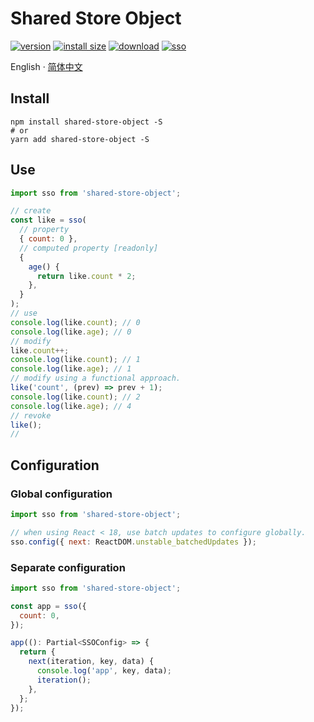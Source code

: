 # Shared Store Object

[![version][version-tag]][npm-url]
[![install size][size-tag]][size-url]
[![download][download-tag]][npm-url]
[![sso][install-tag]][npm-url]

[npm-url]: https://npmjs.org/package/shared-store-object
[install-tag]: https://nodei.co/npm/shared-store-object.png
[version-tag]: https://img.shields.io/npm/v/shared-store-object/latest.svg?logo=npm
[size-tag]: https://packagephobia.com/badge?p=shared-store-object@latest
[size-url]: https://packagephobia.com/result?p=shared-store-object@latest
[download-tag]: https://img.shields.io/npm/dm/shared-store-object.svg?logo=docusign

English · [简体中文](README.zh-CN.md)

## Install

```shell
npm install shared-store-object -S
# or
yarn add shared-store-object -S
```

## Use

```js
import sso from 'shared-store-object';

// create
const like = sso(
  // property
  { count: 0 },
  // computed property [readonly]
  {
    age() {
      return like.count * 2;
    },
  }
);
// use
console.log(like.count); // 0
console.log(like.age); // 0 
// modify
like.count++;
console.log(like.count); // 1
console.log(like.age); // 1 
// modify using a functional approach.
like('count', (prev) => prev + 1);
console.log(like.count); // 2
console.log(like.age); // 4
// revoke
like();
//
```

## Configuration

### Global configuration

```js
import sso from 'shared-store-object';

// when using React < 18, use batch updates to configure globally.
sso.config({ next: ReactDOM.unstable_batchedUpdates });
```

### Separate configuration

```js
import sso from 'shared-store-object';

const app = sso({
  count: 0,
});

app((): Partial<SSOConfig> => {
  return {
    next(iteration, key, data) {
      console.log('app', key, data);
      iteration();
    },
  };
});
```

